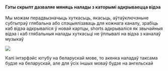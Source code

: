 #### Гэты скрыпт дазваляе мяняць налады з каторымі адкрываецца відэа

Мы можам перадвызначыць хуткасьць, якасьць, аўтаўключэньне субтытраў глябальна
або спэцыялізаваць для кожнага каналу, зрабіць каб відэа адкрываліся ў новай
картцы, shorts адкрываліся як звычайныя відэа і каб глябальныя налады хуткасьці
не ўплывалі на відэа з каналаў музыкаў

![](@/be/illustration.jpg)

Калі інтэрфэйс ютубу на беларускай мове, то акенка наладаў таксама будзе на
беларускай, але для ўсіх іншых моваў будзе на ангельскай
